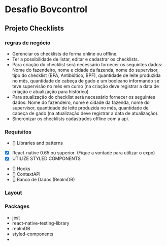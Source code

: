 # Desafio Bovcontrol


## Projeto Checklists

### regras de negócio
- Gerenciar os checklists de forma online ou offline.
- Ter a possibilidade de listar, editar e cadastrar os checklists.
- Para criação do checklist será necessário fornecer os seguintes dados: Nome do fazendeiro, nome e cidade da fazenda, nome do supervisor, tipo do checklist (BPA, Antibiótico, BPF), quantidade de leite produzida no mês, quantidade de cabeça de gado e um booleano informando se teve supervisão no mês em curso (na criação deve registrar a data de criação e atualização para histórico).
- Para atualização do checklist será necessário fornecer os seguintes dados: Nome do fazendeiro, nome e cidade da fazenda, nome do supervisor, quantidade de leite produzida no mês, quantidade de cabeça de gado (na atualização deve registrar a data de atualização).
- Sincronizar os checklists cadastrados offline com a api.

### Requisitos
- [] Libraries and patterns
- [x] React-native 0.65 ou superior. (Fique a vontade para utilizar o expo)
- [x] UTILIZE STYLED COMPONENTS
- [] Hooks
- [] ContextAPI
- [] Banco de Dados (RealmDB)

### Layout

### Packages

- jest
- react-native-testing-library
- realmDB
- styled-components
- 
